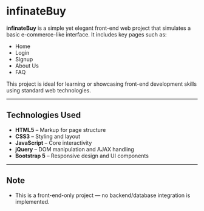# infinateBuy

**infinateBuy** is a simple yet elegant front-end web project that simulates a basic e-commerce-like interface. It includes key pages such as:

- Home  
- Login  
- Signup  
- About Us  
- FAQ  

This project is ideal for learning or showcasing front-end development skills using standard web technologies.

---

## Technologies Used

- **HTML5** – Markup for page structure  
- **CSS3** – Styling and layout  
- **JavaScript** – Core interactivity  
- **jQuery** – DOM manipulation and AJAX handling  
- **Bootstrap 5** – Responsive design and UI components

---

## Note 
-  This is a front-end-only project — no backend/database integration is implemented.
